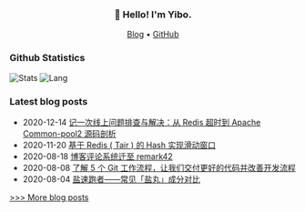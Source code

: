 
<h3 align="center">👋 Hello! I'm Yibo.</h3>

<p align="center">
  <a href="https://www.haoyizebo.com">Blog</a> •
  <a href="https://github.com/zhaoyibo">GitHub</a>
</p>

### Github Statistics

![Stats](https://github-readme-stats.vercel.app/api?username=zhaoyibo&show_icons=true&layout=compact&count_private=true&hide_title=true&theme=default&)
![Lang](https://github-readme-stats.vercel.app/api/top-langs/?username=zhaoyibo&layout=compact&count_private=true&theme=default&hide=css,html,javascript)

### Latest blog posts

- 2020-12-14 [记一次线上问题排查与解决：从 Redis 超时到 Apache Common-pool2 源码剖析](https://www.haoyizebo.com/posts/c8ef9054/)
- 2020-11-20 [基于 Redis ( Tair ) 的 Hash 实现滑动窗口](https://www.haoyizebo.com/posts/e6aa238e/)
- 2020-08-18 [博客评论系统迁至 remark42](https://www.haoyizebo.com/posts/fa15a0b0/)
- 2020-08-08 [了解 5 个 Git 工作流程，让我们交付更好的代码并改善开发流程](https://www.haoyizebo.com/posts/ffa5b4ca/)
- 2020-08-04 [盐速跑者——常见「盐丸」成分对比](https://www.haoyizebo.com/posts/647110f5/)

[>>> More blog posts](https://www.haoyizebo.com/archives/)
